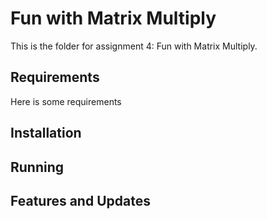 # Fun with Matrix Multiply
This is the folder for assignment 4: Fun with Matrix Multiply.
## Requirements
Here is some requirements

## Installation

## Running

## Features and Updates
